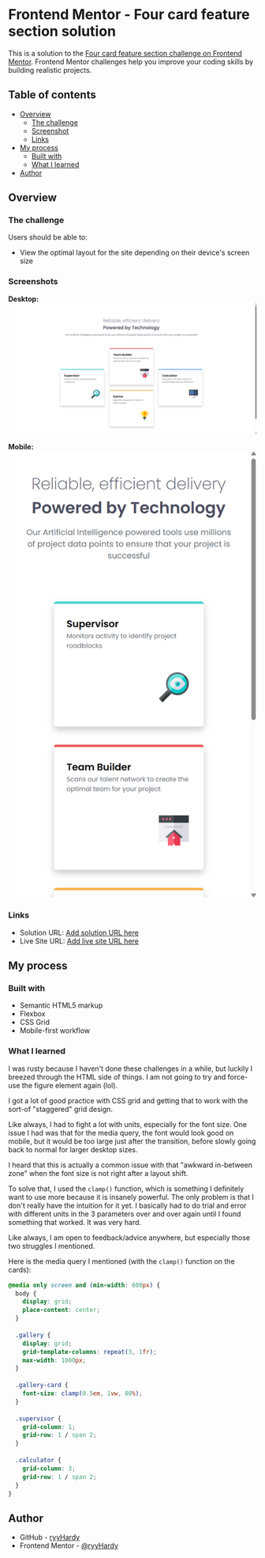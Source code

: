 # Frontend Mentor - Four card feature section solution

This is a solution to the [Four card feature section challenge on Frontend Mentor](https://www.frontendmentor.io/challenges/four-card-feature-section-weK1eFYK). Frontend Mentor challenges help you improve your coding skills by building realistic projects.

## Table of contents

- [Overview](#overview)
  - [The challenge](#the-challenge)
  - [Screenshot](#screenshot)
  - [Links](#links)
- [My process](#my-process)
  - [Built with](#built-with)
  - [What I learned](#what-i-learned)
- [Author](#author)

## Overview

### The challenge

Users should be able to:

- View the optimal layout for the site depending on their device's screen size

### Screenshots

**Desktop:**
![](./images/screenshot-desktop.png)

**Mobile:**
![](./images/screenshot-mobile.png)

### Links

- Solution URL: [Add solution URL here](https://your-solution-url.com)
- Live Site URL: [Add live site URL here](https://your-live-site-url.com)

## My process

### Built with

- Semantic HTML5 markup
- Flexbox
- CSS Grid
- Mobile-first workflow

### What I learned

I was rusty because I haven't done these challenges in a while, but luckily I breezed through the HTML side of things. I am not going to try and force-use the figure element again (lol).

I got a lot of good practice with CSS grid and getting that to work with the sort-of
"staggered" grid design.

Like always, I had to fight a lot with units, especially for the font size. One issue
I had was that for the media query, the font would look good on mobile, but it would be too large just after the transition, before slowly going back to normal for larger desktop sizes.

I heard that this is actually a common issue with that "awkward in-between zone" when the font size is not right after a layout shift.

To solve that, I used the `clamp()` function, which is something I definitely want to use more because it is insanely powerful. The only problem is that I don't really have the intuition for it yet. I basically had to do trial and error with different units in the 3 parameters over and over again until I found something that worked. It was very hard.

Like always, I am open to feedback/advice anywhere, but especially those two struggles I mentioned.

Here is the media query I mentioned (with the `clamp()` function on the cards):

```css
@media only screen and (min-width: 600px) {
  body {
    display: grid;
    place-content: center;
  }

  .gallery {
    display: grid;
    grid-template-columns: repeat(3, 1fr);
    max-width: 1000px;
  }

  .gallery-card {
    font-size: clamp(0.5em, 1vw, 80%);
  }

  .supervisor {
    grid-column: 1;
    grid-row: 1 / span 2;
  }

  .calculator {
    grid-column: 3;
    grid-row: 1 / span 2;
  }
}
```

## Author

- GitHub - [ryyHardy](https://github.com/ryyHardy)
- Frontend Mentor - [@ryyHardy](https://www.frontendmentor.io/profile/ryyHardy)
